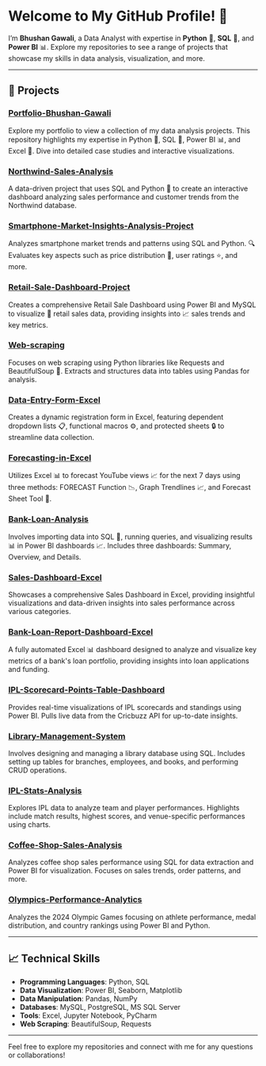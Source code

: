 # Welcome to My GitHub Profile! 🚀

I’m **Bhushan Gawali**, a Data Analyst with expertise in **Python** 🐍, **SQL** 💾, and **Power BI** 📊. Explore my repositories to see a range of projects that showcase my skills in data analysis, visualization, and more. 

---

## 🌟 Projects

### [Portfolio-Bhushan-Gawali](https://github.com/Bhushan148/Portfolio-Bhushan-Gawali)
Explore my portfolio to view a collection of my data analysis projects. This repository highlights my expertise in Python 🐍, SQL 💾, Power BI 📊, and Excel 📑. Dive into detailed case studies and interactive visualizations.

### [Northwind-Sales-Analysis](https://github.com/Bhushan148/Northwind-Sales-Analysis)
A data-driven project that uses SQL and Python 🐍 to create an interactive dashboard analyzing sales performance and customer trends from the Northwind database. 

### [Smartphone-Market-Insights-Analysis-Project](https://github.com/Bhushan148/Smartphone-Market-Insights-Analysis-Project)
Analyzes smartphone market trends and patterns using SQL and Python. 🔍 Evaluates key aspects such as price distribution 💸, user ratings ⭐, and more.

### [Retail-Sale-Dashboard-Project](https://github.com/Bhushan148/Retail-Sale-Dashboard-Project)
Creates a comprehensive Retail Sale Dashboard using Power BI and MySQL to visualize 🛒 retail sales data, providing insights into 📈 sales trends and key metrics.

### [Web-scraping](https://github.com/Bhushan148/Web-scraping)
Focuses on web scraping using Python libraries like Requests and BeautifulSoup 🐍. Extracts and structures data into tables using Pandas for analysis.

### [Data-Entry-Form-Excel](https://github.com/Bhushan148/Data-Entry-Form-Excel)
Creates a dynamic registration form in Excel, featuring dependent dropdown lists 📋, functional macros ⚙️, and protected sheets 🔒 to streamline data collection.

### [Forecasting-in-Excel](https://github.com/Bhushan148/Forecasting-in-Excel)
Utilizes Excel 📊 to forecast YouTube views 📈 for the next 7 days using three methods: FORECAST Function 📉, Graph Trendlines 📈, and Forecast Sheet Tool 📅.

### [Bank-Loan-Analysis](https://github.com/Bhushan148/Bank-Loan-Analysis)
Involves importing data into SQL 💾, running queries, and visualizing results 📊 in Power BI dashboards 📈. Includes three dashboards: Summary, Overview, and Details.

### [Sales-Dashboard-Excel](https://github.com/Bhushan148/Sales-Dashboard-Excel)
Showcases a comprehensive Sales Dashboard in Excel, providing insightful visualizations and data-driven insights into sales performance across various categories.

### [Bank-Loan-Report-Dashboard-Excel](https://github.com/Bhushan148/Bank-Loan-Report-Dashboard-Excel)
A fully automated Excel 📊 dashboard designed to analyze and visualize key metrics of a bank's loan portfolio, providing insights into loan applications and funding.

### [IPL-Scorecard-Points-Table-Dashboard](https://github.com/Bhushan148/IPL-Scorecard-Points-Table-Dashboard)
Provides real-time visualizations of IPL scorecards and standings using Power BI. Pulls live data from the Cricbuzz API for up-to-date insights.

### [Library-Management-System](https://github.com/Bhushan148/Library-Management-System)
Involves designing and managing a library database using SQL. Includes setting up tables for branches, employees, and books, and performing CRUD operations.

### [IPL-Stats-Analysis](https://github.com/Bhushan148/IPL-Stats-Analysis)
Explores IPL data to analyze team and player performances. Highlights include match results, highest scores, and venue-specific performances using charts.

### [Coffee-Shop-Sales-Analysis](https://github.com/Bhushan148/Coffee-Shop-Sales-Analysis)
Analyzes coffee shop sales performance using SQL for data extraction and Power BI for visualization. Focuses on sales trends, order patterns, and more.

### [Olympics-Performance-Analytics](https://github.com/Bhushan148/Olympics-Performance-Analytics)
Analyzes the 2024 Olympic Games focusing on athlete performance, medal distribution, and country rankings using Power BI and Python.

---

## 📈 Technical Skills

- **Programming Languages**: Python, SQL
- **Data Visualization**: Power BI, Seaborn, Matplotlib
- **Data Manipulation**: Pandas, NumPy
- **Databases**: MySQL, PostgreSQL, MS SQL Server
- **Tools**: Excel, Jupyter Notebook, PyCharm
- **Web Scraping**: BeautifulSoup, Requests

---

Feel free to explore my repositories and connect with me for any questions or collaborations!
